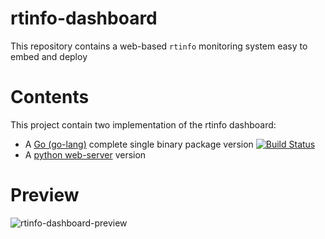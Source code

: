 # rtinfo-dashboard

This repository contains a web-based `rtinfo` monitoring system easy to embed and deploy

# Contents

This project contain two implementation of the rtinfo dashboard:
- A [Go (go-lang)](wserver-go) complete single  binary package version [![Build Status](https://travis-ci.com/zaibon/rtinfo-dashboard.svg?branch=master)](https://travis-ci.com/zaibon/rtinfo-dashboard) 
- A [python web-server](wserver-python) version

# Preview

![rtinfo-dashboard-preview](https://clea.maxux.net/screenshots/16-05-17-230035.png)
